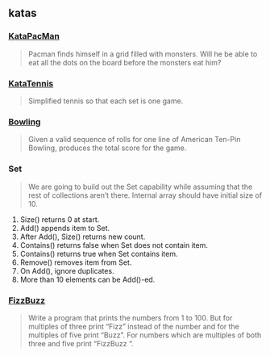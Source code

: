 ## katas

### [KataPacMan](http://codingdojo.org/kata/PacMan/)

>Pacman finds himself in a grid filled with monsters. Will he be able to eat all the dots on the board before the monsters eat him?


### [KataTennis](http://codingdojo.org/kata/Tennis/)

>Simplified tennis so that each set is one game.

### [Bowling](http://codingdojo.org/kata/Bowling/)

>Given a valid sequence of rolls for one line of American Ten-Pin Bowling, produces the total score for the game.

### Set

>We are going to build out the Set capability while assuming that the rest of collections aren’t there. Internal array should have initial size of 10.

1. Size() returns 0 at start.
2. Add() appends item to Set.
3. After Add(), Size() returns new count.
4. Contains() returns false when Set does not contain item.
5. Contains() returns true when Set contains item.
6. Remove() removes item from Set.
7. On Add(), ignore duplicates.
8. More than 10 elements can be Add()-ed.


### [FizzBuzz](http://codingdojo.org/kata/FizzBuzz/)

>Write a program that prints the numbers from 1 to 100. But for multiples of three print “Fizz” instead of the number and for the multiples of five print “Buzz”. For numbers which are multiples of both three and five print “FizzBuzz “.
